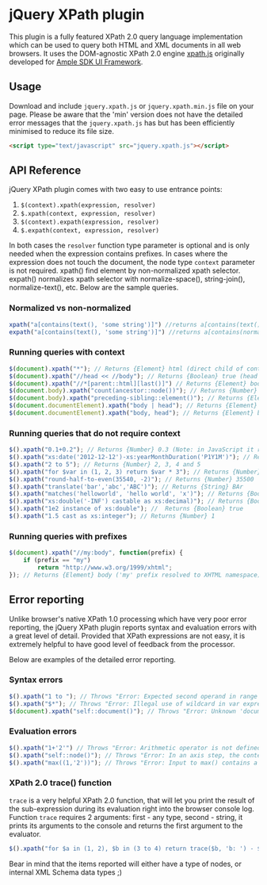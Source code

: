 jQuery XPath plugin
=============

This plugin is a fully featured XPath 2.0 query language implementation which can be used to query both HTML and XML documents in all web browsers.
It uses the DOM-agnostic XPath 2.0 engine [xpath.js](https://github.com/ilinsky/xpath.js) originally developed for [Ample SDK UI Framework](https://github.com/clientside/amplesdk).

Usage
-----------------

Download and include ` jquery.xpath.js ` or ` jquery.xpath.min.js ` file on your page.
Please be aware that the 'min' version does not have the detailed error messages that the ` jquery.xpath.js ` has but has been efficiently minimised to reduce its file size.

```html
<script type="text/javascript" src="jquery.xpath.js"></script>
```

API Reference
-----------------

jQuery XPath plugin comes with two easy to use entrance points:

1. ` $(context).xpath(expression, resolver) `
2. ` $.xpath(context, expression, resolver) `
3. ` $(context).expath(expression, resolver) `
4. ` $.expath(context, expression, resolver) `

In both cases the `resolver` function type parameter is optional and is only needed when the expression contains prefixes.
In cases where the expression does not touch the document, the node type `context` parameter is not required.
xpath() find element by non-normalized xpath selector.
expath() normalizes xpath selector with normalize-space(), string-join(), normalize-text(), etc.
Below are the sample queries.

### Normalized vs non-normalized ###
```js
xpath("a[contains(text(), 'some string')]") //returns a[contains(text(), 'some string')]
expath("a[contains(text(), 'some string')]") //returns a[contains(normalize-space(string-join(text(), ' ')), normalize-space('some string'))]
```
### Running queries with context ###

```js
$(document).xpath("*"); // Returns {Element} html (direct child of context item - document)
$(document).xpath("//head << //body"); // Returns {Boolean} true (head is preceding body)
$(document).xpath("//*[parent::html][last()]") // Returns {Element} body (last child of html)
$(document.body).xpath("count(ancestor::node())"); // Returns {Number} 2 (2 ancestor nodes)
$(document.body).xpath("preceding-sibling::element()"); // Returns {Element} head (prev sibling)
$(document.documentElement).xpath("body | head"); // Returns {Element} head and body (ordered)
$(document.documentElement).xpath("body, head"); // Returns {Element} body and head (not ordered)
```

### Running queries that do not require context ###

```js
$().xpath("0.1+0.2"); // Returns {Number} 0.3 (Note: in JavaScript it returns 0.30000000000000004)
$().xpath("xs:date('2012-12-12')-xs:yearMonthDuration('P1Y1M')"); // Returns {String} '2011-11-12'
$().xpath("2 to 5"); // Returns {Number} 2, 3, 4 and 5
$().xpath("for $var in (1, 2, 3) return $var * 3"); // Returns {Number} 3, 6 and 9
$().xpath("round-half-to-even(35540, -2)"); // Returns {Number} 35500
$().xpath("translate('bar','abc','ABC')"); // Returns {String} BAr
$().xpath("matches('helloworld', 'hello world', 'x')"); // Returns {Boolean} true
$().xpath("xs:double('-INF') castable as xs:decimal)"); // Returns {Boolean} false
$().xpath("1e2 instance of xs:double"); //  Returns {Boolean} true
$().xpath("1.5 cast as xs:integer"); // Returns {Number} 1
```

### Running queries with prefixes ###

```js
$(document).xpath("//my:body", function(prefix) {
	if (prefix == "my")
		return "http://www.w3.org/1999/xhtml";
});	// Returns {Element} body ('my' prefix resolved to XHTML namespace)
```

Error reporting
-----------------
Unlike browser's native XPath 1.0 processing which have very poor error reporting, the jQuery XPath plugin reports syntax and evaluation errors with a great level of detail.
Provided that XPath expressions are not easy, it is extremely helpful to have good level of feedback from the processor.

Below are examples of the detailed error reporting.

### Syntax errors ###
```js
$().xpath("1 to "); // Throws "Error: Expected second operand in range expression"
$().xpath("$*"); // Throws "Error: Illegal use of wildcard in var expression variable name"
$(document).xpath("self::document()"); // Throws "Error: Unknown 'document' kind test"
```

### Evaluation errors ###

```js
$().xpath("1+'2'") // Throws "Error: Arithmetic operator is not defined for provided arguments"
$().xpath("self::node()"); // Throws "Error: In an axis step, the context item is not a node."
$().xpath("max((1,'2'))"); // Throws "Error: Input to max() contains a mix of not comparable values"
```

### XPath 2.0 trace() function ###

``` trace ``` is a very helpful XPath 2.0 function, that will let you print the result of the sub-expression
during its evaluation right into the browser console log.
Function ``` trace ``` requires 2 arguments: first - any type, second - string, it prints its arguments to the console and returns the first argument to the evaluator.

```js
$().xpath("for $a in (1, 2), $b in (3 to 4) return trace($b, 'b: ') - $a"); // See browser console
```

Bear in mind that the items reported will either have a type of nodes, or internal XML Schema data types ;)

